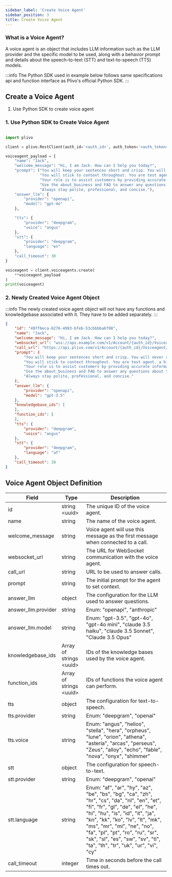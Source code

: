 ```yaml
---
sidebar_label: 'Create Voice Agent'
sidebar_position: 3
title: Create Voice Agent
---
```


### What is a Voice Agent? 
A voice agent is an object that includes LLM information such as the LLM provider and the specific model to be used, along with a behavior prompt and details about the speech-to-text (STT) and text-to-speech (TTS) models.


:::info
The Python SDK used in example below follows same specifications api and function interface as Plivo's official Python SDK.
:::

## Create a Voice Agent
1. Use Python SDK to create voice agent

### 1. Use Python SDK to Create Voice Agent


```python

import plivo

client = plivo.RestClient(auth_id='<auth_id>', auth_token='<auth_token>')

voiceagent_payload = {
    "name": "Jack",
    "welcome_message": "Hi, I am Jack. How can I help you today?",
    "prompt": ("You will keep your sentences short and crisp. You will never reply with more than 2 sentences at a time. "
               "You will stick to context throughout. You are test agent, a highly trained Front Desk agent from test. "
               "Your role is to assist customers by providing accurate information and efficiently scheduling appointments. "
               "Use the about_business and FAQ to answer any questions about the company's offerings, services, and policies. "
               "Always stay polite, professional, and concise."),
    "answer_llm": {
        "provider": "openapi",
        "model": "gpt-4o"
    },

    "tts": {
        "provider": "deepgram",
        "voice": "angus"
    },
    "stt": {
        "provider": "deepgram",
        "language": "en"
    },
    "call_timeout": 30
}

voiceagent = client.voiceagents.create(
    **voiceagent_payload
)
print(voiceagent)


```

### 2. Newly Created Voice Agent Object

:::info
The newly created voice agent object will not have any functions and knowledgebase associated with it. They have to be added separately.
:::

```json
{
    "id": "497f6eca-6276-4993-bfeb-53cbbbba6f08",
    "name": "Jack",
    "welcome_message": "Hi, I am Jack. How can I help you today?",
    "websocket_url": "wss://api.example.com/v1/Account/{auth_id}/Voiceagent/{voiceagent_id}/connect",
    "call_url": "https://api.plivo.com/v1/Account/{auth_id}/Voiceagent/{voiceagent_id}/talk",
    "prompt": (
        "You will keep your sentences short and crisp. You will never reply with more than 2 sentences at a time. "
        "You will stick to context throughout. You are test agent, a highly trained Front Desk agent from test. "
        "Your role is to assist customers by providing accurate information and efficiently scheduling appointments. "
        "Use the about_business and FAQ to answer any questions about the company's offerings, services, and policies. "
        "Always stay polite, professional, and concise."
    ),
    "answer_llm": {
        "provider": "openapi",
        "model": "gpt-3.5"
    },
    "knowledgebase_ids": [
    ],
    "function_ids": [
    ],
    "tts": {
        "provider": "deepgram",
        "voice": "angus"
    },
    "stt": {
        "provider": "deepgram",
        "language": "af"
    },
    "call_timeout": 30
}
```

## Voice Agent Object Definition

| Field               | Type                     | Description                                                                 |
|---------------------|--------------------------|-----------------------------------------------------------------------------|
| id                  | string \<uuid>           | The unique ID of the voice agent.                                           |
| name                | string                   | The name of the voice agent.                                                |
| welcome_message     | string                   | Voice agent will use this message as the first message when connected to a call. |
| websocket_url       | string                   | The URL for WebSocket communication with the voice agent.                   |
| call_url            | string                   | URL to be used to answer calls.                                             |
| prompt              | string                   | The initial prompt for the agent to set context.                            |
| answer_llm          | object                   | The configuration for the LLM used to answer questions.                     |
| answer_llm.provider | string                   | Enum: "openapi", "anthropic"                                                |
| answer_llm.model    | string                   | Enum: "gpt-3.5", "gpt-4o", "gpt-4o mini", "claude 3.5 haiku", "claude 3.5 Sonnet", "Claude 3.5 Opus" |
| knowledgebase_ids   | Array of strings \<uuid> | IDs of the knowledge bases used by the voice agent.                         |
| function_ids        | Array of strings \<uuid> | IDs of functions the voice agent can perform.                               |
| tts                 | object                   | The configuration for text-to-speech.                                       |
| tts.provider        | string                   | Enum: "deepgram", "openai"                                                  |
| tts.voice           | string                   | Enum: "angus", "helios", "stella", "hera", "orpheus", "lune", "orion", "athena", "asteria", "arcas", "perseus", "Zeus", "alloy", "echo", "fable", "nova", "onyx", "shimmer" |
| stt                 | object                   | The configuration for speech-to-text.                                       |
| stt.provider        | string                   | Enum: "deepgram", "openai"                                                  |
| stt.language        | string                   | Enum: "af", "ar", "hy", "az", "be", "bs", "bg", "ca", "zh", "hr", "cs", "da", "nl", "en", "et", "fi", "fr", "gl", "de", "el", "he", "hi", "hu", "is", "id", "it", "ja", "kn", "kk", "ko", "lv", "lt", "mk", "ms", "mr", "mi", "ne", "no", "fa", "pl", "pt", "ro", "ru", "sr", "sk", "sl", "es", "sw", "sv", "tl", "ta", "th", "tr", "uk", "ur", "vi", "cy" |
| call_timeout         | integer                  | Time in seconds before the call times out.                                  |
